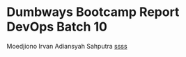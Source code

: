 # Dumbways Bootcamp Report DevOps Batch 10 

Moedjiono Irvan Adiansyah Sahputra
[ssss](week-1/SummaryMeeting1.md)
